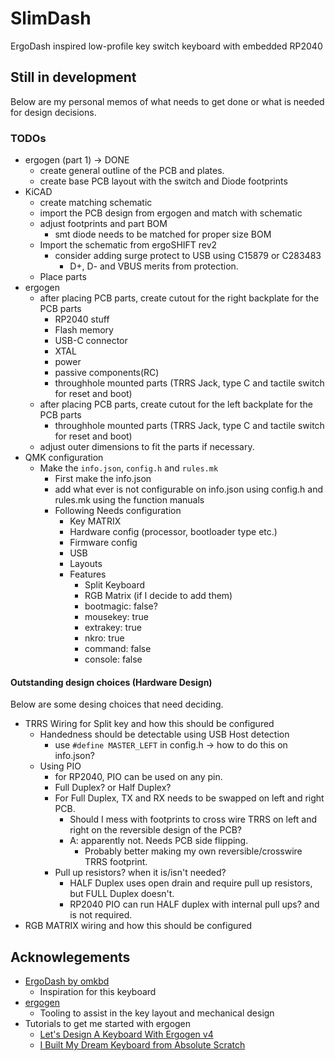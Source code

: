 # SlimDash

ErgoDash inspired low-profile key switch keyboard with embedded RP2040

## Still in development

Below are my personal memos of what needs to get done or what
is needed for design decisions.

### TODOs

* ergogen (part 1) → DONE
  * create general outline of the PCB and plates.
  * create base PCB layout with the switch and Diode footprints
* KiCAD
  * create matching schematic
  * import the PCB design from ergogen and match with schematic
  * adjust footprints and part BOM
    * smt diode needs to be matched for proper size BOM
  * Import the schematic from ergoSHIFT rev2
    * consider adding surge protect to USB using C15879 or C283483
      * D+, D- and VBUS merits from protection.
  * Place parts
* ergogen
  * after placing PCB parts, create cutout for the right backplate for the PCB parts
    * RP2040 stuff
    * Flash memory
    * USB-C connector
    * XTAL
    * power
    * passive components(RC)
    * throughhole mounted parts (TRRS Jack, type C and tactile switch for reset
      and boot)
  * after placing PCB parts, create cutout for the left backplate for the PCB parts
    * throughhole mounted parts (TRRS Jack, type C and tactile switch for reset
      and boot)
  * adjust outer dimensions to fit the parts if necessary.
* QMK configuration
  * Make the `info.json`, `config.h` and `rules.mk`
    * First make the info.json
    * add what ever is not configurable on info.json using config.h and rules.mk
      using the function manuals
    * Following Needs configuration
      * Key MATRIX
      * Hardware config (processor, bootloader type etc.)
      * Firmware config
      * USB
      * Layouts
      * Features
        * Split Keyboard
        * RGB Matrix (if I decide to add them)
        * bootmagic: false?
        * mousekey: true
        * extrakey: true
        * nkro: true
        * command: false
        * console: false

#### Outstanding design choices (Hardware Design)

Below are some desing choices that need deciding.

* TRRS Wiring for Split key and how this should be configured
  * Handedness should be detectable using USB Host detection
    * use `#define MASTER_LEFT` in config.h -> how to do this on info.json?
  * Using PIO
    * for RP2040, PIO can be used on any pin.
    * Full Duplex? or Half Duplex?
    * For Full Duplex, TX and RX needs to be swapped on left and right PCB.
      * Should I mess with footprints to cross wire TRRS on left and right on the
        reversible design of the PCB?
      * A: apparently not.  Needs PCB side flipping.
        * Probably better making my own reversible/crosswire TRRS footprint.
    * Pull up resistors? when it is/isn't needed?
      * HALF Duplex uses open drain and require pull up resistors, but FULL Duplex
        doesn't.
      * RP2040 PIO can run HALF duplex with internal pull ups? and is not required.
* RGB MATRIX wiring and how this should be configured

## Acknowlegements

* [ErgoDash by omkbd](https://github.com/omkbd/ErgoDash)
  * Inspiration for this keyboard
* [ergogen](https://github.com/ergogen/ergogen)
  * Tooling to assist in the key layout and mechanical design
* Tutorials to get me started with ergogen
  * [Let's Design A Keyboard With Ergogen v4](https://flatfootfox.com/ergogen-part2-outlines/)
  * [I Built My Dream Keyboard from Absolute Scratch](https://www.youtube.com/watch?v=7UXsD7nSfDY)

